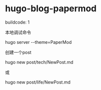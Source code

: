 # hugo-blog-papermod

buildcode:  1

本地调试命令

hugo server --theme=PaperMod

创建一个post

hugo new post/tech/NewPost.md

或

hugo new post/life/NewPost.md
